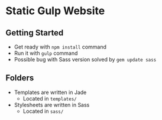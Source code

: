 # Static Gulp Website

## Getting Started
* Get ready with `npm install` command
* Run it with `gulp` command
* Possible bug with Sass version solved by `gem update sass`

## Folders
* Templates are written in Jade
  * Located in `templates/`
* Stylesheets are written in Sass
  * Located in `sass/`
